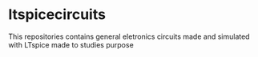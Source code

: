 # ltspicecircuits
This repositories contains general eletronics circuits made and simulated with LTspice made to studies purpose
